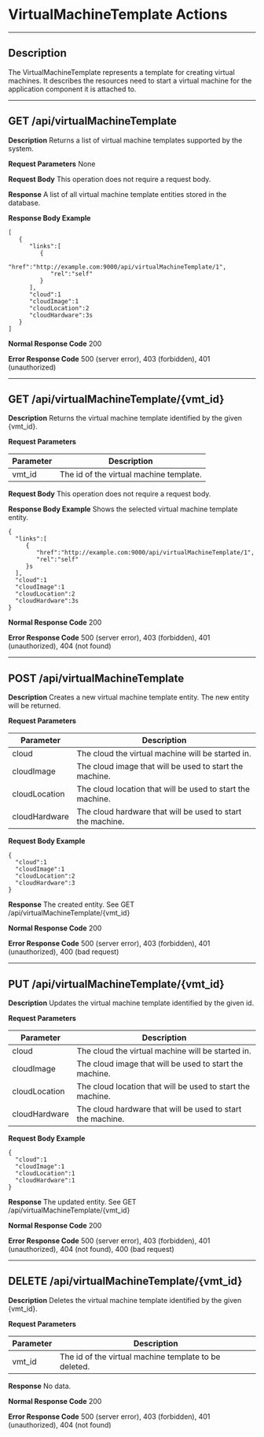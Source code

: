 ﻿# VirtualMachineTemplate Actions
***

## Description

The VirtualMachineTemplate represents a template for creating virtual machines. It describes the resources need to start a virtual machine for the application component it is attached to.
***

## GET /api/virtualMachineTemplate

**Description** Returns a list of virtual machine templates supported by the system.

**Request Parameters** None

**Request Body** This operation does not require a request body.

**Response** A list of all virtual machine template entities stored in the database.

**Response Body Example**
```
[
   {
      "links":[
         {
            "href":"http://example.com:9000/api/virtualMachineTemplate/1",
            "rel":"self"
         }
      ],
      "cloud":1
      "cloudImage":1
      "cloudLocation":2
      "cloudHardware":3s
   }
]
```
**Normal Response Code** 200

**Error Response Code** 500 (server error), 403 (forbidden), 401 (unauthorized)
***
## GET /api/virtualMachineTemplate/{vmt_id}

**Description** Returns the virtual machine template identified by the given {vmt_id}.

**Request Parameters**

Parameter     | Description
------------- | -------------
vmt_id        | The id of the virtual machine template.

**Request Body** This operation does not require a request body.

**Response Body Example** Shows the selected virtual machine template entity.

```
{
  "links":[
     {
        "href":"http://example.com:9000/api/virtualMachineTemplate/1",
        "rel":"self"
     }s
  ],
  "cloud":1
  "cloudImage":1
  "cloudLocation":2
  "cloudHardware":3s
}
```

**Normal Response Code** 200

**Error Response Code** 500 (server error), 403 (forbidden), 401 (unauthorized), 404 (not found)
***
## POST /api/virtualMachineTemplate

**Description** Creates a new virtual machine template entity. The new entity will be returned.

**Request Parameters**

Parameter     | Description
------------- | ----------------------------------------------------------
cloud         | The cloud the virtual machine will be started in.
cloudImage    | The cloud image that will be used to start the machine.
cloudLocation | The cloud location that will be used to start the machine.
cloudHardware | The cloud hardware that will be used to start the machine.

**Request Body Example**
```
{
  "cloud":1
  "cloudImage":1
  "cloudLocation":2
  "cloudHardware":3
}
```
**Response** The created entity. See GET /api/virtualMachineTemplate/{vmt_id}

**Normal Response Code** 200

**Error Response Code** 500 (server error), 403 (forbidden), 401 (unauthorized), 400 (bad request)
***
## PUT /api/virtualMachineTemplate/{vmt_id}

**Description** Updates the virtual machine template identified by the given id.

**Request Parameters** 

Parameter     | Description
------------- | ----------------------------------------------------------
cloud         | The cloud the virtual machine will be started in.
cloudImage    | The cloud image that will be used to start the machine.
cloudLocation | The cloud location that will be used to start the machine.
cloudHardware | The cloud hardware that will be used to start the machine.

**Request Body Example**
```
{
  "cloud":1
  "cloudImage":1
  "cloudLocation":1
  "cloudHardware":1
}
```
**Response** The updated entity. See GET /api/virtualMachineTemplate/{vmt_id}

**Normal Response Code** 200

**Error Response Code** 500 (server error), 403 (forbidden), 401 (unauthorized), 404 (not found), 400 (bad request)
***
## DELETE /api/virtualMachineTemplate/{vmt_id}

**Description** Deletes the virtual machine template identified by the given {vmt_id}.

**Request Parameters** 

Parameter     | Description
------------- | -----------------------------------------------------
vmt_id        | The id of the virtual machine template to be deleted.

**Response** No data.

**Normal Response Code** 200

**Error Response Code** 500 (server error), 403 (forbidden), 401 (unauthorized), 404 (not found)